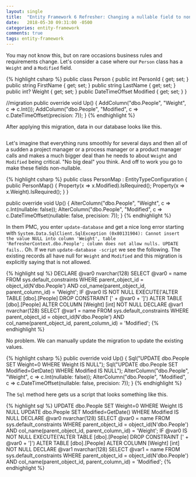 ```yaml
---
layout: single
title:  "Entity Framework 6 Refresher: Changing a nullable field to non-nullable"
date:   2018-05-30 09:31:00 -0500
categories: entity-framework
comments: true
tags: entity-framework
---
```


You may not know this, but on rare occasions business rules and requirements change.  Let's consider a case where our `Person` class has a `Weight` and a `Modified` field.

{% highlight csharp %}
public class Person
{
    public int PersonId { get; set; }
    public string FirstName { get; set; }
    public string LastName { get; set; }
    public int? Weight { get; set; }
    public DateTimeOffset Modified { get; set; }
}

//migration
public override void Up()
{
    AddColumn("dbo.People", "Weight", c => c.Int());
    AddColumn("dbo.People", "Modified", c => c.DateTimeOffset(precision: 7));
}
{% endhighlight %}

After applying this migration, data in our database looks like this.

<img src="{{ site.url }}{{ site.baseurl }}/assets/images/ef-refresh-nullable-fields.png" alt="">

Let's imagine that everything runs smoothly for several days and then all of a sudden a project manager or a process manager or a product manager calls and makes a much bigger deal than he needs to about `Weight` and `Modified` being critical.  "No big deal" you think.  And off to work you go to make these fields non-nullable.

{% highlight csharp %}
public class PersonMap : EntityTypeConfiguration<Person>
{
    public PersonMap()
    {
        Property(x => x.Modified).IsRequired();
        Property(x => x.Weight).IsRequired();
    }
}

public override void Up()
{
    AlterColumn("dbo.People", "Weight", c => c.Int(nullable: false));
    AlterColumn("dbo.People", "Modified", c => c.DateTimeOffset(nullable: false, precision: 7));
}
{% endhighlight %}


In them PMC, you enter `update-database` and get a nice long error starting with `System.Data.SqlClient.SqlException (0x80131904): Cannot insert the value NULL into column 'Weight', table 'RefresherContext.dbo.People'; column does not allow nulls. UPDATE fails.`.   Oh.  If we run `update-database -script` we see the following.  The existing records all have null for `Weight` and `Modified` and this migration is explicitly saying that is not allowed.

{% highlight sql %}
DECLARE @var0 nvarchar(128)
SELECT @var0 = name
FROM sys.default_constraints
WHERE parent_object_id = object_id(N'dbo.People')
AND col_name(parent_object_id, parent_column_id) = 'Weight';
IF @var0 IS NOT NULL
    EXECUTE('ALTER TABLE [dbo].[People] DROP CONSTRAINT [' + @var0 + ']')
ALTER TABLE [dbo].[People] ALTER COLUMN [Weight] [int] NOT NULL
DECLARE @var1 nvarchar(128)
SELECT @var1 = name
FROM sys.default_constraints
WHERE parent_object_id = object_id(N'dbo.People')
AND col_name(parent_object_id, parent_column_id) = 'Modified';
{% endhighlight %}

No problem.  We can manually update the migration to update the existing values.

{% highlight csharp %}
public override void Up()
{
    Sql("UPDATE dbo.People SET Weight=0 WHERE Weight IS NULL");
    Sql("UPDATE dbo.People SET Modified=GetDate() WHERE Modified IS NULL");
    AlterColumn("dbo.People", "Weight", c => c.Int(nullable: false));
    AlterColumn("dbo.People", "Modified", c => c.DateTimeOffset(nullable: false, precision: 7));
}
{% endhighlight %}

The `Sql` method here gets us a script that looks something like this.

{% highlight sql %}
UPDATE dbo.People SET Weight=0 WHERE Weight IS NULL
UPDATE dbo.People SET Modified=GetDate() WHERE Modified IS NULL
DECLARE @var0 nvarchar(128)
SELECT @var0 = name
FROM sys.default_constraints
WHERE parent_object_id = object_id(N'dbo.People')
AND col_name(parent_object_id, parent_column_id) = 'Weight';
IF @var0 IS NOT NULL
    EXECUTE('ALTER TABLE [dbo].[People] DROP CONSTRAINT [' + @var0 + ']')
ALTER TABLE [dbo].[People] ALTER COLUMN [Weight] [int] NOT NULL
DECLARE @var1 nvarchar(128)
SELECT @var1 = name
FROM sys.default_constraints
WHERE parent_object_id = object_id(N'dbo.People')
AND col_name(parent_object_id, parent_column_id) = 'Modified';
{% endhighlight %}